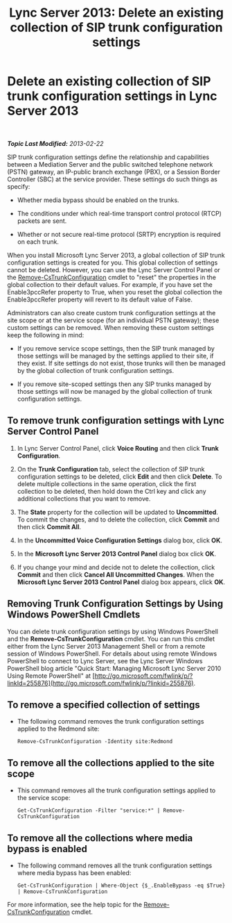 ﻿---
title: 'Lync Server 2013: Delete an existing collection of SIP trunk configuration settings'
TOCTitle: Delete an existing collection of SIP trunk configuration settings
ms:assetid: 3b25f14d-884b-42dd-a866-460d276d3e43
ms:mtpsurl: https://technet.microsoft.com/en-us/library/JJ688024(v=OCS.15)
ms:contentKeyID: 49733614
ms.date: 07/23/2014
mtps_version: v=OCS.15
---

<div data-xmlns="http://www.w3.org/1999/xhtml">

<div class="topic" data-xmlns="http://www.w3.org/1999/xhtml" data-msxsl="urn:schemas-microsoft-com:xslt" data-cs="http://msdn.microsoft.com/en-us/">

<div data-asp="http://msdn2.microsoft.com/asp">

# Delete an existing collection of SIP trunk configuration settings in Lync Server 2013

</div>

<div id="mainSection">

<div id="mainBody">

<span> </span>

_**Topic Last Modified:** 2013-02-22_

SIP trunk configuration settings define the relationship and capabilities between a Mediation Server and the public switched telephone network (PSTN) gateway, an IP-public branch exchange (PBX), or a Session Border Controller (SBC) at the service provider. These settings do such things as specify:

  - Whether media bypass should be enabled on the trunks.

  - The conditions under which real-time transport control protocol (RTCP) packets are sent.

  - Whether or not secure real-time protocol (SRTP) encryption is required on each trunk.

When you install Microsoft Lync Server 2013, a global collection of SIP trunk configuration settings is created for you. This global collection of settings cannot be deleted. However, you can use the Lync Server Control Panel or the [Remove-CsTrunkConfiguration](https://docs.microsoft.com/en-us/powershell/module/skype/Remove-CsTrunkConfiguration) cmdlet to "reset" the properties in the global collection to their default values. For example, if you have set the Enable3pccRefer property to True, when you reset the global collection the Enable3pccRefer property will revert to its default value of False.

Administrators can also create custom trunk configuration settings at the site scope or at the service scope (for an individual PSTN gateway); these custom settings can be removed. When removing these custom settings keep the following in mind:

  - If you remove service scope settings, then the SIP trunk managed by those settings will be managed by the settings applied to their site, if they exist. If site settings do not exist, those trunks will then be managed by the global collection of trunk configuration settings.

  - If you remove site-scoped settings then any SIP trunks managed by those settings will now be managed by the global collection of trunk configuration settings.

<div>

## To remove trunk configuration settings with Lync Server Control Panel

1.  In Lync Server Control Panel, click **Voice Routing** and then click **Trunk Configuration**.

2.  On the **Trunk Configuration** tab, select the collection of SIP trunk configuration settings to be deleted, click **Edit** and then click **Delete**. To delete multiple collections in the same operation, click the first collection to be deleted, then hold down the Ctrl key and click any additional collections that you want to remove.

3.  The **State** property for the collection will be updated to **Uncommitted**. To commit the changes, and to delete the collection, click **Commit** and then click **Commit All**.

4.  In the **Uncommitted Voice Configuration Settings** dialog box, click **OK**.

5.  In the **Microsoft Lync Server 2013 Control Panel** dialog box click **OK**.

6.  If you change your mind and decide not to delete the collection, click **Commit** and then click **Cancel All Uncommitted Changes**. When the **Microsoft Lync Server 2013 Control Panel** dialog box appears, click **OK**.

</div>

<div>

## Removing Trunk Configuration Settings by Using Windows PowerShell Cmdlets

You can delete trunk configuration settings by using Windows PowerShell and the **Remove-CsTrunkConfiguration** cmdlet. You can run this cmdlet either from the Lync Server 2013 Management Shell or from a remote session of Windows PowerShell. For details about using remote Windows PowerShell to connect to Lync Server, see the Lync Server Windows PowerShell blog article "Quick Start: Managing Microsoft Lync Server 2010 Using Remote PowerShell" at [http://go.microsoft.com/fwlink/p/?linkId=255876](http://go.microsoft.com/fwlink/p/?linkid=255876).

<div>

## To remove a specified collection of settings

  - The following command removes the trunk configuration settings applied to the Redmond site:
    
        Remove-CsTrunkConfiguration -Identity site:Redmond

</div>

<div>

## To remove all the collections applied to the site scope

  - This command removes all the trunk configuration settings applied to the service scope:
    
        Get-CsTrunkConfiguration -Filter "service:*" | Remove-CsTrunkConfiguration

</div>

<div>

## To remove all the collections where media bypass is enabled

  - The following command removes all the trunk configuration settings where media bypass has been enabled:
    
        Get-CsTrunkConfiguration | Where-Object {$_.EnableBypass -eq $True} | Remove-CsTrunkConfiguration

</div>

For more information, see the help topic for the [Remove-CsTrunkConfiguration](https://docs.microsoft.com/en-us/powershell/module/skype/Remove-CsTrunkConfiguration) cmdlet.

</div>

</div>

<span> </span>

</div>

</div>

</div>

